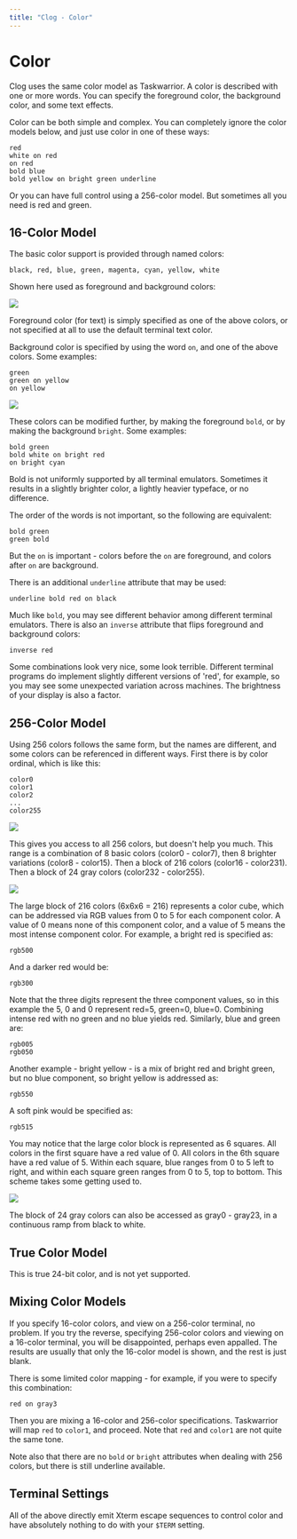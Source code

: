 ```yaml
---
title: "Clog - Color"
---
```


# Color

Clog uses the same color model as Taskwarrior.
A color iѕ described with one or more words.
You can specify the foreground color, the background color, and some text effects.

Color can be both simple and complex.
You can completely ignore the color models below, and just use color in one of these ways:

```
red
white on red
on red
bold blue
bold yellow on bright green underline
```

Or you can have full control using a 256-color model.
But sometimes all you need is red and green.

## 16-Color Model

The basic color support is provided through named colors:

```
black, red, blue, green, magenta, cyan, yellow, white
```

Shown here used as foreground and background colors:

![](/images/color1.png)

Foreground color (for text) is simply specified as one of the above colors, or not specified at all to use the default terminal text color.

Background color is specified by using the word `on`, and one of the above colors.
Some examples:

```
green
green on yellow
on yellow
```

![](/images/color2.png)

These colors can be modified further, by making the foreground `bold`, or by making the background `bright`.
Some examples:

```
bold green
bold white on bright red
on bright cyan
```

Bold is not uniformly supported by all terminal emulators.
Sometimes it results in a slightly brighter color, a lightly heavier typeface, or no difference.

The order of the words is not important, so the following are equivalent:

```
bold green
green bold
```

But the `on` is important - colors before the `on` are foreground, and colors after `on` are background.

There is an additional `underline` attribute that may be used:

```
underline bold red on black
```

Much like `bold`, you may see different behavior among different terminal emulators.
There is also an `inverse` attribute that flips foreground and background colors:

```
inverse red
```

Some combinations look very nice, some look terrible.
Different terminal programs do implement slightly different versions of \'red\', for example, so you may see some unexpected variation across machines.
The brightness of your display is also a factor.

## 256-Color Model

Using 256 colors follows the same form, but the names are different, and some colors can be referenced in different ways.
First there is by color ordinal, which is like this:

```
color0
color1
color2
...
color255
```

![](/images/color3.png)

This gives you access to all 256 colors, but doesn\'t help you much.
This range is a combination of 8 basic colors (color0 - color7), then 8 brighter variations (color8 - color15).
Then a block of 216 colors (color16 - color231).
Then a block of 24 gray colors (color232 - color255).

![](/images/color4.png)

The large block of 216 colors (6x6x6 = 216) represents a color cube, which can be addressed via RGB values from 0 to 5 for each component color.
A value of 0 means none of this component color, and a value of 5 means the most intense component color.
For example, a bright red is specified as:

```
rgb500
```

And a darker red would be:

```
rgb300
```

Note that the three digits represent the three component values, so in this example the 5, 0 and 0 represent red=5, green=0, blue=0.
Combining intense red with no green and no blue yields red.
Similarly, blue and green are:

```
rgb005
rgb050
```

Another example - bright yellow - is a mix of bright red and bright green, but no blue component, so bright yellow is addressed as:

```
rgb550
```

A soft pink would be specified as:

```
rgb515
```

You may notice that the large color block is represented as 6 squares.
All colors in the first square have a red value of 0.
All colors in the 6th square have a red value of 5.
Within each square, blue ranges from 0 to 5 left to right, and within each square green ranges from 0 to 5, top to bottom.
This scheme takes some getting used to.

![](/images/color5.png)

The block of 24 gray colors can also be accessed as gray0 - gray23, in a continuous ramp from black to white.

## True Color Model

This is true 24-bit color, and is not yet supported.

## Mixing Color Models

If you specify 16-color colors, and view on a 256-color terminal, no problem.
If you try the reverse, specifying 256-color colors and viewing on a 16-color terminal, you will be disappointed, perhaps even appalled.
The results are usually that only the 16-color model is shown, and the rest is just blank.

There is some limited color mapping - for example, if you were to specify this combination:

```
red on gray3
```

Then you are mixing a 16-color and 256-color specifications.
Taskwarrior will map `red` to `color1`, and proceed.
Note that `red` and `color1` are not quite the same tone.

Note also that there are no `bold` or `bright` attributes when dealing with 256 colors, but there is still underline available.

## Terminal Settings

All of the above directly emit Xterm escape sequences to control color and have absolutely nothing to do with your `$TERM` setting.
